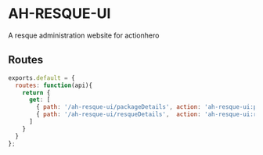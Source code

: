 # AH-RESQUE-UI
A resque administration website for actionhero

## Routes

```js
exports.default = {
  routes: function(api){
    return {
      get: [
        { path: '/ah-resque-ui/packageDetails', action: 'ah-resque-ui:packageDetails' },
        { path: '/ah-resque-ui/resqueDetails',  action: 'ah-resque-ui:resqueDetails' },
      ]
    }
  }
};
```
